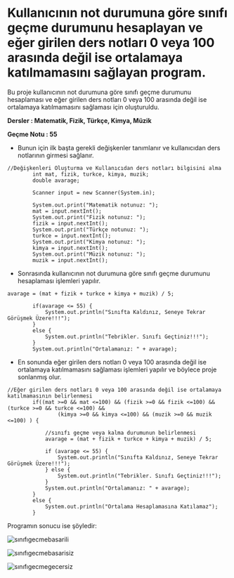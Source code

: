 # Kullanıcının not durumuna göre sınıfı geçme durumunu hesaplayan ve eğer girilen ders notları 0 veya 100 arasında değil ise ortalamaya katılmamasını sağlayan program.

Bu proje kullanıcının not durumuna göre sınıfı geçme durumunu hesaplaması ve eğer girilen ders notları 0 veya 100 arasında değil ise ortalamaya katılmamasını sağlaması
için oluşturuldu.

**Dersler : Matematik, Fizik, Türkçe, Kimya, Müzik**

**Geçme Notu : 55**

- Bunun için ilk başta gerekli değişkenler tanımlanır ve kullanıcıdan ders notlarının girmesi sağlanır.

```
//Değişkenleri Oluşturma ve Kullanıcıdan ders notları bilgisini alma
        int mat, fizik, turkce, kimya, muzik;
        double avarage;

        Scanner input = new Scanner(System.in);

        System.out.print("Matematik notunuz: ");
        mat = input.nextInt();
        System.out.print("Fizik notunuz: ");
        fizik = input.nextInt();
        System.out.print("Türkçe notunuz: ");
        turkce = input.nextInt();
        System.out.print("Kimya notunuz: ");
        kimya = input.nextInt();
        System.out.print("Müzik notunuz: ");
        muzik = input.nextInt();
```
- Sonrasında kullanıcının not durumuna göre sınıfı geçme durumunu hesaplaması işlemleri yapılır.

```
avarage = (mat + fizik + turkce + kimya + muzik) / 5;

        if(avarage <= 55) {
            System.out.println("Sınıfta Kaldınız, Seneye Tekrar Görüşmek Üzere!!!");
        }
        else {
            System.out.println("Tebrikler. Sınıfı Geçtiniz!!!");
        }
        System.out.println("Ortalamanız: " + avarage);
```

- En sonunda eğer girilen ders notları 0 veya 100 arasında değil ise ortalamaya katılmamasını sağlaması işlemleri yapılır ve böylece proje sonlanmış olur.

```
//Eğer girilen ders notları 0 veya 100 arasında değil ise ortalamaya katılmamasının belirlenmesi
        if((mat >=0 && mat <=100) && (fizik >=0 && fizik <=100) && (turkce >=0 && turkce <=100) &&
                (kimya >=0 && kimya <=100) && (muzik >=0 && muzik <=100) ) {

            //sınıfı geçme veya kalma durumunun belirlenmesi
            avarage = (mat + fizik + turkce + kimya + muzik) / 5;

            if (avarage <= 55) {
                System.out.println("Sınıfta Kaldınız, Seneye Tekrar Görüşmek Üzere!!!");
            } else {
                System.out.println("Tebrikler. Sınıfı Geçtiniz!!!");
            }
            System.out.println("Ortalamanız: " + avarage);
        }
        else {
            System.out.println("Ortalama Hesaplamasına Katılamaz");
        }
```

Programın sonucu ise şöyledir:

![sınıfıgecmebasarili](https://user-images.githubusercontent.com/86554799/181653136-05233729-f94b-4f49-8d21-1032e1e6e5e9.jpg)

![sınıfıgecmebasarisiz](https://user-images.githubusercontent.com/86554799/181653160-9d9c31b8-7c98-4f92-965a-2607a599138f.jpg)

![sınıfıgecmegecersiz](https://user-images.githubusercontent.com/86554799/181653171-530e560a-ee6e-4f63-8055-90069f662156.jpg)
